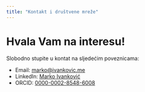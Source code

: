 ```yaml
---
title: "Kontakt i društvene mreže"
---
```

# Hvala Vam na interesu!

Slobodno stupite u kontat na sljedećim poveznicama:

*  Email: marko@ivankovic.me
*  LinkedIn: [Marko Ivanković](https://www.linkedin.com/in/ivankovicmarko/)
*  ORCID: [0000-0002-8548-6008](https://orcid.org/0000-0002-8548-6008)

